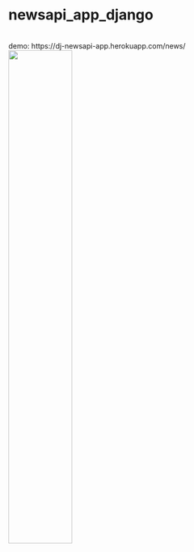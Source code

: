 # newsapi_app_django
<br>
demo: https://dj-newsapi-app.herokuapp.com/news/
<br>
<img src="https://github.com/kimjihun-dev/newsapi_app_django/blob/master/newsapp_img.gif" width="50%">
